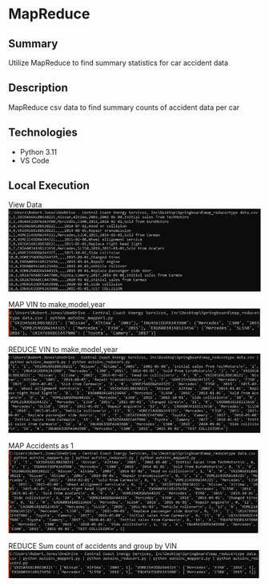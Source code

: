 # MapReduce

## Summary
Utilize MapReduce to find summary statistics for car accident data

## Description
MapReduce csv data to find summary counts of accident data per car 

## Technologies
- Python 3.11
- VS Code

## Local Execution
View Data
![Alt Text](screenshots/step_1.JPG?raw=true "load data")

MAP VIN to make,model,year
![Alt Text](screenshots/step_2.JPG?raw=true "map 1")

REDUCE VIN to make,model,year
![Alt Text](screenshots/step_3.JPG?raw=true "reduce 1")

MAP Accidents as 1
![Alt Text](screenshots/step_4.JPG?raw=true "map 2")

REDUCE Sum count of accidents and group by VIN 
![Alt Text](screenshots/step_5.JPG?raw=true "reduce 2")
